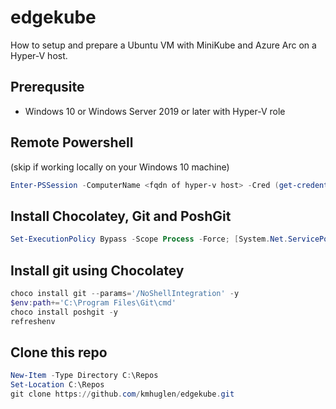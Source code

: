 # edgekube

How to setup and prepare a Ubuntu VM with MiniKube and Azure Arc on a Hyper-V host.

## Prerequsite

* Windows 10 or Windows Server 2019 or later with Hyper-V role

## Remote Powershell
(skip if working locally on your Windows 10 machine)

```PowerShell
Enter-PSSession -ComputerName <fqdn of hyper-v host> -Cred (get-credential)
```

## Install Chocolatey, Git and PoshGit
```PowerShell
Set-ExecutionPolicy Bypass -Scope Process -Force; [System.Net.ServicePointManager]::SecurityProtocol = [System.Net.ServicePointManager]::SecurityProtocol -bor 3072; iex ((New-Object System.Net.WebClient).DownloadString('https://community.chocolatey.org/install.ps1'))
```

## Install git using Chocolatey
```PowerShell
choco install git --params='/NoShellIntegration' -y
$env:path+='C:\Program Files\Git\cmd'
choco install poshgit -y
refreshenv
```

## Clone this repo
```PowerShell
New-Item -Type Directory C:\Repos
Set-Location C:\Repos
git clone https://github.com/kmhuglen/edgekube.git
```


